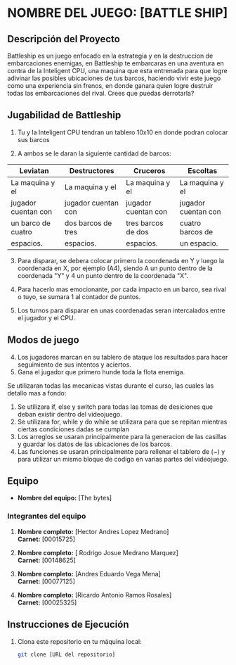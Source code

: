 # NOMBRE DEL JUEGO: [BATTLE SHIP]

## Descripción del Proyecto

Battleship es un juego enfocado en la estrategia y en la destruccion de embarcaciones enemigas, en Battleship te embarcaras en una aventura en contra de la Inteligent CPU, una maquina que esta entrenada para que logre adivinar las posibles ubicaciones de tus barcos, haciendo vivir este juego como una experiencia sin frenos, en donde ganara quien logre destruir todas las embarcaciones del rival. Crees que puedas derrotarla?

## Jugabilidad de Battleship

1. Tu y la Inteligent CPU tendran un tablero 10x10 en donde podran colocar sus barcos

2. A ambos se le daran la siguiente cantidad de barcos:
  
|     Leviatan      |   Destructores    |      Cruceros     |      Escoltas     |         
|-------------------|-------------------|-------------------|-------------------|
|La maquina  y el   |La maquina y el    |La maquina y el    |La maquina y el    |
|jugador cuentan con|jugador cuentan con|jugador cuentan con|jugador cuentan con|
|un barco de cuatro |dos barcos de tres |tres barcos de dos |cuatro barcos de   |
|espacios.          |espacios.          |espacios.          |un espacio.        |

3. Para disparar, se debera colocar primero la coordenada en Y y luego la coordenada en X, por ejemplo (A4), siendo A un punto dentro de la coordenada "Y" y 4 un punto dentro de la coordenada "X".

4. Para hacerlo mas emocionante, por cada impacto en un barco, sea rival o tuyo, se sumara 1 al contador de puntos. 


4. Los turnos para disparar en unas coordenadas seran intercalados entre el jugador y el CPU.

## Modos de juego





4. Los jugadores marcan en su tablero de ataque los resultados para hacer seguimiento de sus intentos y aciertos.
5. Gana el jugador que primero hunde toda la flota enemiga.


Se utilizaran todas las mecanicas vistas durante el curso, las cuales las detallo mas a fondo:

1. Se utilizara if, else y switch para todas las tomas de desiciones que deban existir dentro del videojuego.
2. Se utilizara for, while y do while se utilizara para que se repitan mientras ciertas condiciones dadas se cumplan
3. Los arreglos se usaran principalmente para la generacion de las casillas y guardar los datos de las ubicaciones de los barcos.
4. Las funciones se usaran principalmente para rellenar el tablero de (~) y para utilizar un mismo bloque de codigo en varias partes del videojuego.

## Equipo

- **Nombre del equipo:** [The bytes]

### Integrantes del equipo

1. **Nombre completo:** [Hector Andres Lopez Medrano]  
   **Carnet:** [00015725]

2. **Nombre completo:** [ Rodrigo Josue Medrano Marquez]  
   **Carnet:** [00148625]

3. **Nombre completo:** [Andres Eduardo Vega Mena]  
   **Carnet:** [00077125]

4. **Nombre completo:** [Ricardo Antonio Ramos Rosales]  
   **Carnet:** [00025325]


## Instrucciones de Ejecución

1. Clona este repositorio en tu máquina local:
   ```bash
   git clone [URL del repositorio]
